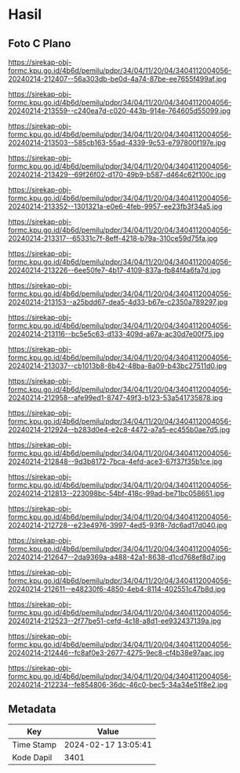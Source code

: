 # Hasil

## Foto C Plano

https://sirekap-obj-formc.kpu.go.id/4b6d/pemilu/pdpr/34/04/11/20/04/3404112004056-20240214-212407--56a303db-be0d-4a74-87be-ee7655f499af.jpg

https://sirekap-obj-formc.kpu.go.id/4b6d/pemilu/pdpr/34/04/11/20/04/3404112004056-20240214-213559--c240ea7d-c020-443b-914e-764605d55099.jpg

https://sirekap-obj-formc.kpu.go.id/4b6d/pemilu/pdpr/34/04/11/20/04/3404112004056-20240214-213503--585cb163-55ad-4339-9c53-e797800f197e.jpg

https://sirekap-obj-formc.kpu.go.id/4b6d/pemilu/pdpr/34/04/11/20/04/3404112004056-20240214-213429--69f26f02-d170-49b9-b587-d464c62f100c.jpg

https://sirekap-obj-formc.kpu.go.id/4b6d/pemilu/pdpr/34/04/11/20/04/3404112004056-20240214-213352--1301321a-e0e6-4feb-9957-ee23fb3f34a5.jpg

https://sirekap-obj-formc.kpu.go.id/4b6d/pemilu/pdpr/34/04/11/20/04/3404112004056-20240214-213317--65331c7f-8eff-4218-b79a-310ce59d75fa.jpg

https://sirekap-obj-formc.kpu.go.id/4b6d/pemilu/pdpr/34/04/11/20/04/3404112004056-20240214-213226--6ee50fe7-4b17-4109-837a-fb84f4a6fa7d.jpg

https://sirekap-obj-formc.kpu.go.id/4b6d/pemilu/pdpr/34/04/11/20/04/3404112004056-20240214-213153--a25bdd67-dea5-4d33-b67e-c2350a789297.jpg

https://sirekap-obj-formc.kpu.go.id/4b6d/pemilu/pdpr/34/04/11/20/04/3404112004056-20240214-213116--bc5e5c63-d133-409d-a67a-ac30d7e00f75.jpg

https://sirekap-obj-formc.kpu.go.id/4b6d/pemilu/pdpr/34/04/11/20/04/3404112004056-20240214-213037--cb1013b8-8b42-48ba-8a09-b43bc27511d0.jpg

https://sirekap-obj-formc.kpu.go.id/4b6d/pemilu/pdpr/34/04/11/20/04/3404112004056-20240214-212958--afe99ed1-8747-49f3-b123-53a541735878.jpg

https://sirekap-obj-formc.kpu.go.id/4b6d/pemilu/pdpr/34/04/11/20/04/3404112004056-20240214-212924--b283d0e4-e2c8-4472-a7a5-ec455b0ae7d5.jpg

https://sirekap-obj-formc.kpu.go.id/4b6d/pemilu/pdpr/34/04/11/20/04/3404112004056-20240214-212848--9d3b8172-7bca-4efd-ace3-67f37f35b1ce.jpg

https://sirekap-obj-formc.kpu.go.id/4b6d/pemilu/pdpr/34/04/11/20/04/3404112004056-20240214-212813--223098bc-54bf-418c-99ad-be71bc058651.jpg

https://sirekap-obj-formc.kpu.go.id/4b6d/pemilu/pdpr/34/04/11/20/04/3404112004056-20240214-212728--e23e4976-3997-4ed5-93f8-7dc6ad17d040.jpg

https://sirekap-obj-formc.kpu.go.id/4b6d/pemilu/pdpr/34/04/11/20/04/3404112004056-20240214-212647--2da9369a-a488-42a1-8638-d1cd768ef8d7.jpg

https://sirekap-obj-formc.kpu.go.id/4b6d/pemilu/pdpr/34/04/11/20/04/3404112004056-20240214-212611--e48230f6-4850-4eb4-8114-402551c47b8d.jpg

https://sirekap-obj-formc.kpu.go.id/4b6d/pemilu/pdpr/34/04/11/20/04/3404112004056-20240214-212523--2f77be51-cefd-4c18-a8d1-ee932437139a.jpg

https://sirekap-obj-formc.kpu.go.id/4b6d/pemilu/pdpr/34/04/11/20/04/3404112004056-20240214-212446--fc8af0e3-2677-4275-9ec8-cf4b38e97aac.jpg

https://sirekap-obj-formc.kpu.go.id/4b6d/pemilu/pdpr/34/04/11/20/04/3404112004056-20240214-212234--fe854806-36dc-46c0-bec5-34a34e51f8e2.jpg


## Metadata

| Key        | Value               |
| ---------- | ------------------- |
| Time Stamp | 2024-02-17 13:05:41 |
| Kode Dapil | 3401                |



